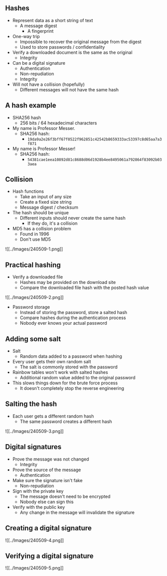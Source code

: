 ## Hashes
- Represent data as a short string of text
	- A message digest
		- A fingerprint
- One-way trip
	- Impossible to recover the original message from the digest
	- Used to store passwords / confidentiality
- Verify a downloaded document is the same as the original
	- Integrity
- Can be a digital signature
	- Authentication
	- Non-repudiation
	- Integrity
- Will not have a collision (hopefully)
	- Different messages will not have the same hash
## A hash example
- SHA256 hash
	- 256 bits / 64 hexadecimal characters
- My name is Professor Messer.
	- SHA256 hash:
		- `19da9a2e26f3bff67f0522f962851c42542b8659333ac53397c8d65aa7a3f871`
- My name is Professor Messer!
	- SHA256 hash:
		- `54381cae1eea10892d81c8688d06d1928b4ee8495061a792864f83092b033aea`
## Collision
- Hash functions
	- Take an input of any size
	- Create a fixed size string
	- Message digest / checksum
- The hash should be unique
	- Different inputs should never create the same hash
		- If they do, it's a collision
- MD5 has a collision problem
	- Found in 1996
	- Don't use MD5

![[../Images/240509-1.png]]
## Practical hashing
- Verify a downloaded file
	- Hashes may be provided on the download site
	- Compare the downloaded file hash with the posted hash value

![[../Images/240509-2.png]]
- Password storage
	- Instead of storing the password, store a salted hash
	- Compare hashes during the authentication process
	- Nobody ever knows your actual password
## Adding some salt
- Salt
	- Random data added to a password when hashing
- Every user gets their own random salt
	- The salt is commonly stored with the password
- Rainbow tables won't work with salted hashes
	- Additional random value added to the original password
- This slows things down for the brute force process
	- It doesn't completely stop the reverse engineering
## Salting the hash
- Each user gets a different random hash
	- The same password creates a different hash

![[../Images/240509-3.png]]
## Digital signatures
- Prove the message was not changed
	- Integrity
- Prove the source of the message
	- Authentication
- Make sure the signature isn't fake
	- Non-repudiation
- Sign with the private key
	- The message doesn't need to be encrypted
	- Nobody else can sign this
- Verify with the public key
	- Any change in the message will invalidate the signature
## Creating a digital signature

![[../Images/240509-4.png]]
## Verifying a digital signature

![[../Images/240509-5.png]]

